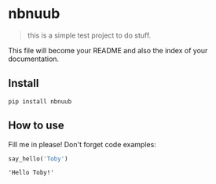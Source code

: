 # nbnuub
> this is a simple test project to do stuff. 


This file will become your README and also the index of your documentation.

## Install

`pip install nbnuub`

## How to use

Fill me in please! Don't forget code examples:

```python
say_hello('Toby')
```




    'Hello Toby!'



